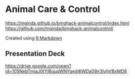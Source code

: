 # Animal Care & Control

https://mginda.github.io/bmghack-animalcontrol/index.html  
https://github.com/mginda/bmghack-animalcontrol/  

Created using [R Markdown](https://rmarkdown.rstudio.com/)

## Presentation Deck
https://drive.google.com/open?id=105NebTmiaJ0tYjBqupWNYged4lWDa09ir3IyhVBxMD8

